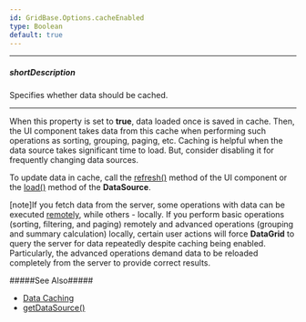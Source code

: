 ```yaml
---
id: GridBase.Options.cacheEnabled
type: Boolean
default: true
---
```

---
##### shortDescription
Specifies whether data should be cached.

---
When this property is set to **true**, data loaded once is saved in cache. Then, the UI component takes data from this cache when performing such operations as sorting, grouping, paging, etc. Caching is helpful when the data source takes significant time to load. But, consider disabling it for frequently changing data sources. 

To update data in cache, call the [refresh()](/api-reference/10%20UI%20Widgets/GridBase/3%20Methods/refresh().md '{basewidgetpath}/Methods/#refresh') method of the UI component or the [load()](/api-reference/30%20Data%20Layer/DataSource/3%20Methods/load().md '/Documentation/ApiReference/Data_Layer/DataSource/Methods/#load') method of the **DataSource**.

[note]If you fetch data from the server, some operations with data can be executed [remotely](/api-reference/10%20UI%20Widgets/dxDataGrid/1%20Configuration/remoteOperations '{basewidgetpath}/Configuration/remoteOperations/'), while others - locally. If you perform basic operations (sorting, filtering, and paging) remotely and advanced operations (grouping and summary calculation) locally, certain user actions will force **DataGrid** to query the server for data repeatedly despite caching being enabled. Particularly, the advanced operations demand data to be reloaded completely  from the server to provide correct results.

#####See Also#####
- [Data Caching](/concepts/05%20Widgets/DataGrid/05%20Data%20Binding/35%20Data%20Caching.md '/Documentation/Guide/Widgets/DataGrid/Data_Binding/Data_Caching/')
- [getDataSource()](/api-reference/10%20UI%20Widgets/DataHelperMixin/3%20Methods/getDataSource().md '{basewidgetpath}/Methods/#getDataSource')